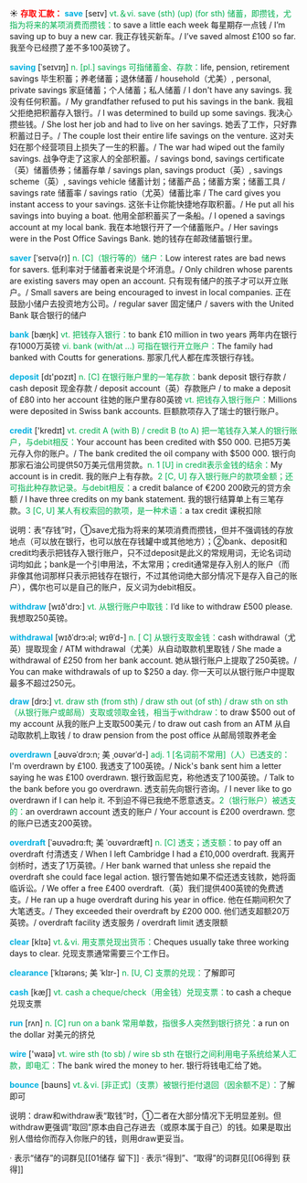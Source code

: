 ☀ <font color="red">**存取 汇款：**</font>
<font color="sky blue">**save**</font> [seɪv] 
<font color="#00b050">vt.＆vi. save (sth) (up) (for sth) 储蓄，即攒钱，尤指为将来的某项消费而攒钱：</font>to save a little each week 每星期存一点钱 / I’m saving up to buy a new car. 我正存钱买新车。/ I’ve saved almost £100 so far. 我至今已经攒了差不多100英镑了。
           
<font color="sky blue">**saving**</font> [ˈseɪvɪŋ]
<font color="#00b050">n. [pl.] savings 可指储蓄金、存款：</font>life, pension, retirement savings 毕生积蓄；养老储蓄；退休储蓄 / household（尤美）, personal, private savings 家庭储蓄；个人储蓄；私人储蓄 / I don't have any savings. 我没有任何积蓄。/ My grandfather refused to put his savings in the bank. 我祖父拒绝把积蓄存入银行。/ I was determined to build up some savings. 我决心攒些钱。/ She lost her job and had to live on her savings. 她丢了工作，只好靠积蓄过日子。/ The couple lost their entire life savings on the venture. 这对夫妇在那个经营项目上损失了一生的积蓄。/ The war had wiped out the family savings. 战争夺走了这家人的全部积蓄。/ savings bond, savings certificate（英）储蓄债券；储蓄存单 / savings plan, savings product（英）, savings scheme（英）, savings vehicle 储蓄计划；储蓄产品；储蓄方案；储蓄工具 / savings rate 储蓄率 / savings ratio（尤英）储蓄比率 / The card gives you instant access to your savings. 这张卡让你能快捷地存取积蓄。/ He put all his savings into buying a boat. 他用全部积蓄买了一条船。/ I opened a savings account at my local bank. 我在本地银行开了一个储蓄账户。/ Her savings were in the Post Office Savings Bank. 她的钱存在邮政储蓄银行里。
           
<font color="sky blue">**saver**</font> [ˈseɪvə(r)]
<font color="#00b050">n. [C]（银行等的）储户：</font>Low interest rates are bad news for savers. 低利率对于储蓄者来说是个坏消息。/ Only children whose parents are existing savers may open an account. 只有现有储户的孩子才可以开立账户。/ Small savers are being encouraged to invest in local companies. 正在鼓励小储户去投资地方公司。/ regular saver 固定储户 / savers with the United Bank 联合银行的储户

<font color="sky blue">**bank**</font> [bæŋk] 
<font color="#00b050">vt. 把钱存入银行：</font>to bank £10 million in two years 两年内在银行存1000万英镑 <font color="#00b050">vi. bank (with/at …) 可指在银行开立账户：</font>The family had banked with Coutts for generations. 那家几代人都在库茨银行存钱。

<font color="sky blue">**deposit**</font> [dɪ'pɒzɪt] 
<font color="#00b050">n. [C] 在银行账户里的一笔存款：</font>bank deposit 银行存款 / cash deposit 现金存款 / deposit account（英）存款账户 / to make a deposit of £80 into her account 往她的账户里存80英镑 <font color="#00b050">vt. 把钱存入银行账户：</font>Millions were deposited in Swiss bank accounts. 巨额款项存入了瑞士的银行账户。

<font color="sky blue">**credit**</font> ['kredɪt] 
<font color="#00b050">vt. credit A (with B) / credit B (to A) 把一笔钱存入某人的银行账户，与debit相反：</font>Your account has been credited with $50 000. 已把5万美元存入你的账户。/ The bank credited the oil company with $500 000. 银行向那家石油公司提供50万美元信用贷款。<font color="#00b050">n. 1 [U] in credit表示金钱的结余：</font>My account is in credit. 我的账户上有存款。<font color="#00b050">2 [C, U] 存入银行账户的款项金额；还可指此种存款记录。与debit相反：</font>a credit balance of €200 200欧元的贷方余额 / I have three credits on my bank statement. 我的银行结算单上有三笔存款。<font color="#00b050">3 [C, U] 某人有权索回的款项，是一种术语：</font>a tax credit 课税扣除

说明：表“存钱”时，①save尤指为将来的某项消费而攒钱，但并不强调钱的存放地点（可以放在银行，也可以放在存钱罐中或其他地方）；②bank、deposit和credit均表示把钱存入银行账户，只不过deposit是此义的常规用词，无论名词动词均如此；bank是一个引申用法，不太常用；credit通常是存入别人的账户（而非像其他词那样只表示把钱存在银行，不过其他词绝大部分情况下是存入自己的账户），偶尔也可以是自己的账户，反义词为debit相反。

<font color="sky blue">**withdraw**</font> [wɪð'drɔ:] 
<font color="#00b050">vt. 从银行账户中取钱：</font>I’d like to withdraw £500 please. 我想取250英镑。
           
<font color="sky blue">**withdrawal**</font> [wɪðˈdrɔ:əl; wɪθˈd-] 
<font color="#00b050">n. [ C] 从银行支取金钱：</font>cash withdrawal（尤英）提取现金 / ATM withdrawal（尤美）从自动取款机里取钱 / She made a withdrawal of £250 from her bank account. 她从银行账户上提取了250英镑。/ You can make withdrawals of up to $250 a day. 你一天可以从银行账户中提取最多不超过250元。
 
<font color="sky blue">**draw**</font> [drɔ:] 
<font color="#00b050">vt. draw sth (from sth) / draw sth out (of sth) / draw sth on sth（从银行账户或邮局）支取或领取金钱，相当于withdraw：</font>to draw $500 out of my account 从我的账户上支取500美元 / to draw out cash from an ATM 从自动取款机上取钱 / to draw pension from the post office 从邮局领取养老金
           
<font color="sky blue">**overdrawn**</font> [ˌəʊvəˈdrɔ:n; 美 ˌoʊvərˈd-]
<font color="#00b050">adj. 1 [名词前不常用]（人）已透支的：</font>I'm overdrawn by £100. 我透支了100英镑。/ Nick's bank sent him a letter saying he was £100 overdrawn. 银行致函尼克，称他透支了100英镑。/ Talk to the bank before you go overdrawn. 透支前先向银行咨询。/ I never like to go overdrawn if I can help it. 不到迫不得已我绝不愿意透支。<font color="#00b050">2（银行账户）被透支的：</font>an overdrawn account 透支的账户 / Your account is £200 overdrawn. 您的账户已透支200英镑。

<font color="sky blue">**overdraft**</font> [ˈəʊvədrɑ:ft; 美 ˈoʊvərdræft]
<font color="#00b050">n. [C] 透支；透支额：</font>to pay off an overdraft 付清透支 / When I left Cambridge I had a £10,000 overdraft. 我离开剑桥时，透支了1万英镑。/ Her bank warned that unless she repaid the overdraft she could face legal action. 银行警告她如果不偿还透支钱款，她将面临诉讼。/ We offer a free £400 overdraft.（英）我们提供400英镑的免费透支。/ He ran up a huge overdraft during his year in office. 他在任期间积欠了大笔透支。/ They exceeded their overdraft by £200 000. 他们透支超额20万英镑。/ overdraft facility 透支服务 / overdraft limit 透支限额

<font color="sky blue">**clear**</font> [klɪə] 
<font color="#00b050">vt.＆vi. 用支票兑现出货币：</font>Cheques usually take three working days to clear. 兑现支票通常需要三个工作日。
           
<font color="sky blue">**clearance**</font> [ˈklɪərəns; 美 ˈklɪr-]
<font color="#00b050">n. [U, C] 支票的兑现：</font>了解即可

<font color="sky blue">**cash**</font> [kæʃ] 
<font color="#00b050">vt. cash a cheque/check（用金钱）兑现支票：</font>to cash a cheque 兑现支票

<font color="sky blue">**run**</font> [rʌn] 
<font color="#00b050">n. [C] run on a bank 常用单数，指很多人突然到银行挤兑：</font>a run on the dollar 对美元的挤兑

<font color="sky blue">**wire**</font> ['waɪə] 
<font color="#00b050">vt. wire sth (to sb) / wire sb sth 在银行之间利用电子系统给某人汇款，即电汇：</font>The bank wired the money to her. 银行将钱电汇给了她。

<font color="sky blue">**bounce**</font> [baʊns] 
<font color="#00b050">vt.＆vi. [非正式]（支票）被银行拒付退回（因余额不足）：</font>了解即可

说明：draw和withdraw表“取钱”时，①二者在大部分情况下无明显差别。但withdraw更强调“取回”原本由自己存进去（或原本属于自己）的钱。如果是取出别人借给你而存入你账户的钱，则用draw更妥当。

· 表示“储存”的词群见[[01储存 留下]]
· 表示“得到”、“取得”的词群见[[06得到 获得]]
